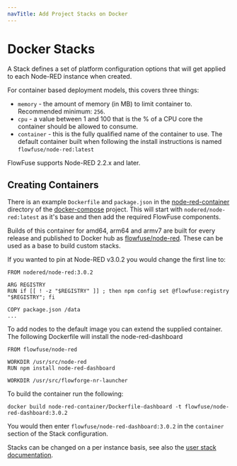 ```yaml
---
navTitle: Add Project Stacks on Docker
---
```


# Docker Stacks

A Stack defines a set of platform configuration options that will get
applied to each Node-RED instance when created.

For container based deployment models, this covers three things:

 - `memory` - the amount of memory (in MB) to limit container to. Recommended minimum: `256`.
 - `cpu` - a value between 1 and 100 that is the % of a CPU core the container should be allowed to consume.
 - `container` - this is the fully qualified name of the container to use. The default container built when following the install instructions is named `flowfuse/node-red:latest`

FlowFuse supports Node-RED 2.2.x and later.

## Creating Containers

There is an example `Dockerfile` and `package.json` in the [node-red-container](https://github.com/FlowFuse/docker-compose/tree/main/node-red-container) 
directory of the [docker-compose](https://github.com/FlowFuse/docker-compose) project. This will start with `nodered/node-red:latest` 
as it's base and then add the required FlowFuse components.

Builds of this container for amd64, arm64 and armv7 are built for every release and published to Docker hub as [flowfuse/node-red](https://hub.docker.com/r/flowfuse/node-red). These can be used as a base to build custom stacks.

If you wanted to pin at Node-RED v3.0.2 you would change the first line to:

```docker
FROM nodered/node-red:3.0.2

ARG REGISTRY
RUN if [[ ! -z "$REGISTRY" ]] ; then npm config set @flowfuse:registry "$REGISTRY"; fi

COPY package.json /data
...
```

To add nodes to the default image you can extend the supplied container.
The following Dockerfile will install the node-red-dashboard

```docker
FROM flowfuse/node-red

WORKDIR /usr/src/node-red
RUN npm install node-red-dashboard

WORKDIR /usr/src/flowforge-nr-launcher
```

To build the container run the following:

```shell
docker build node-red-container/Dockerfile-dashboard -t flowfuse/node-red-dashboard:3.0.2
```

You would then enter `flowfuse/node-red-dashboard:3.0.2` in the `container` section
of the Stack configuration.

Stacks can be changed on a per instance basis, see also the
[user stack documentation](../../user/changestack.md).
